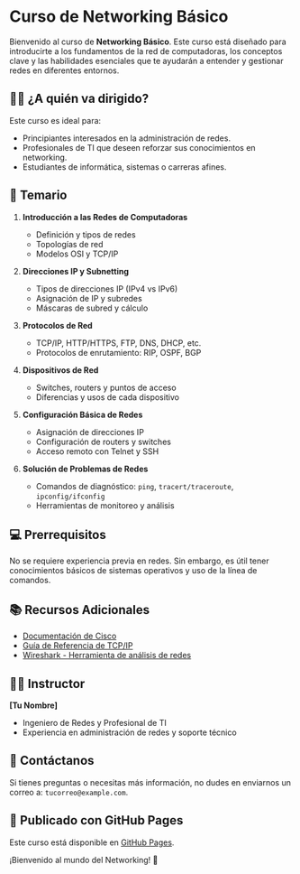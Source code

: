 # Curso de Networking Básico

Bienvenido al curso de **Networking Básico**. Este curso está diseñado para introducirte a los fundamentos de la red de computadoras, los conceptos clave y las habilidades esenciales que te ayudarán a entender y gestionar redes en diferentes entornos.

## 🧑‍💻 ¿A quién va dirigido?

Este curso es ideal para:
- Principiantes interesados en la administración de redes.
- Profesionales de TI que deseen reforzar sus conocimientos en networking.
- Estudiantes de informática, sistemas o carreras afines.

## 📝 Temario

1. **Introducción a las Redes de Computadoras**
   - Definición y tipos de redes
   - Topologías de red
   - Modelos OSI y TCP/IP

2. **Direcciones IP y Subnetting**
   - Tipos de direcciones IP (IPv4 vs IPv6)
   - Asignación de IP y subredes
   - Máscaras de subred y cálculo

3. **Protocolos de Red**
   - TCP/IP, HTTP/HTTPS, FTP, DNS, DHCP, etc.
   - Protocolos de enrutamiento: RIP, OSPF, BGP

4. **Dispositivos de Red**
   - Switches, routers y puntos de acceso
   - Diferencias y usos de cada dispositivo

5. **Configuración Básica de Redes**
   - Asignación de direcciones IP
   - Configuración de routers y switches
   - Acceso remoto con Telnet y SSH

6. **Solución de Problemas de Redes**
   - Comandos de diagnóstico: `ping`, `tracert/traceroute`, `ipconfig/ifconfig`
   - Herramientas de monitoreo y análisis

## 💻 Prerrequisitos

No se requiere experiencia previa en redes. Sin embargo, es útil tener conocimientos básicos de sistemas operativos y uso de la línea de comandos.

## 📚 Recursos Adicionales

- [Documentación de Cisco](https://www.cisco.com/)
- [Guía de Referencia de TCP/IP](https://tools.ietf.org/html/rfc791)
- [Wireshark - Herramienta de análisis de redes](https://www.wireshark.org/)

## 🧑‍🏫 Instructor

**[Tu Nombre]**
- Ingeniero de Redes y Profesional de TI
- Experiencia en administración de redes y soporte técnico

## 📢 Contáctanos

Si tienes preguntas o necesitas más información, no dudes en enviarnos un correo a: `tucorreo@example.com`.

## 🚀 Publicado con GitHub Pages

Este curso está disponible en [GitHub Pages](https://tusuario.github.io/nombre-del-repositorio/).

¡Bienvenido al mundo del Networking! 🚀
